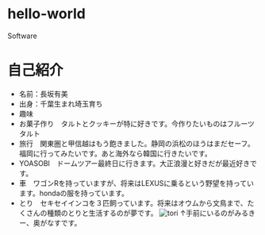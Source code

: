 # hello-world
Software

# 自己紹介
- 名前：長坂有美
- 出身：千葉生まれ埼玉育ち
- 趣味
- お菓子作り　タルトとクッキーが特に好きです。今作りたいものはフルーツタルト
- 旅行　関東圏と甲信越はもう飽きました。静岡の浜松のほうはまだセーフ。福岡に行ってみたいです。あと海外なら韓国に行きたいです。
- YOASOBI　ドームツアー最終日に行きます。大正浪漫と好きだが最近好きです。
- 車　ワゴンRを持っていますが、将来はLEXUSに乗るという野望を持っています。hondaの服を持っています。
- とり　セキセイインコを３匹飼っています。将来はオウムから文鳥まで、たくさんの種類のとりと生活するのが夢です。
![tori](https://user-images.githubusercontent.com/103726500/209043740-a501eb1e-5de5-45c7-80a8-cead4c06ec89.jpg)
↑手前にいるのがみるきー、奥がなすです。
